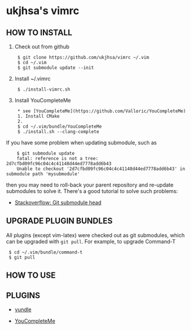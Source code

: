 ukjhsa's vimrc
============

HOW TO INSTALL
--------------

1. Check out from github

        $ git clone https://github.com/ukjhsa/vimrc ~/.vim
        $ cd ~/.vim
        $ git submodule update --init

2. Install ~/.vimrc

        $ ./install-vimrc.sh

3. Install YouCompleteMe

        * see [YouCompleteMe](https://github.com/Valloric/YouCompleteMe)
        1. Install CMake
        2.
        $ cd ~/.vim/bundle/YouCompleteMe
        $ ./install.sh --clang-complete

If you have some problem when updating submodule, such as

        $ git submodule update
        fatal: reference is not a tree: 2d7cfbd09fc96c04c4c41148d44ed7778add6b43
        Unable to checkout '2d7cfbd09fc96c04c4c41148d44ed7778add6b43' in submodule path 'mysubmodule'

then you may need to roll-back your parent repository and re-update submodules
to solve it. There's a good tutorial to solve such problems:

* [Stackoverflow: Git submodule head](http://stackoverflow.com/questions/2155887/git-submodule-head)

UPGRADE PLUGIN BUNDLES
----------------------

All plugins (except vim-latex) were checked out as git submodules,
which can be upgraded with `git pull`. For example, to upgrade Command-T

     $ cd ~/.vim/bundle/command-t
     $ git pull

HOW TO USE
----------


PLUGINS
-------

* [vundle](https://github.com/gmarik/vundle)

* [YouCompleteMe](https://github.com/Valloric/YouCompleteMe)
